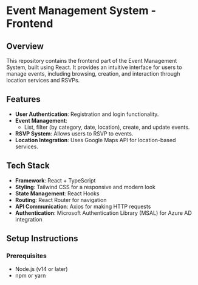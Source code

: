 # Event Management System - Frontend

## Overview
This repository contains the frontend part of the Event Management System, built using React. It provides an intuitive interface for users to manage events, including browsing, creation, and interaction through location services and RSVPs.

## Features
- **User Authentication**: Registration and login functionality.
- **Event Management**: 
  - List, filter (by category, date, location), create, and update events.
- **RSVP System**: Allows users to RSVP to events.
- **Location Integration**: Uses Google Maps API for location-based services.

## Tech Stack
- **Framework**: React + TypeScript
- **Styling**: Tailwind CSS for a responsive and modern look
- **State Management**: React Hooks
- **Routing**: React Router for navigation
- **API Communication**: Axios for making HTTP requests
- **Authentication**: Microsoft Authentication Library (MSAL) for Azure AD integration

## Setup Instructions

### Prerequisites
- Node.js (v14 or later)
- npm or yarn

